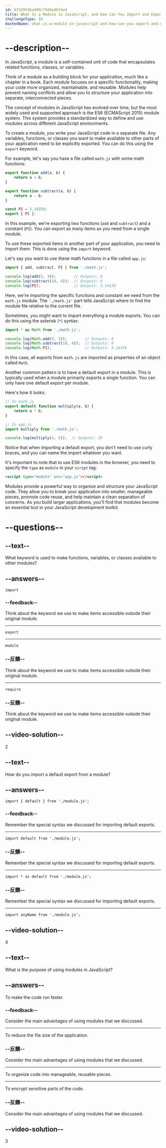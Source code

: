 ```yaml
---
id: 67329fd6ad99c75d4a4b74e4
title: What Is a Module in JavaScript, and How Can You Import and Export Modules in Your Program?
challengeType: 19
dashedName: what-is-a-module-in-javascript-and-how-can-you-import-and-export-modules-in-your-program
---
```


# --description--

In JavaScript, a module is a self-contained unit of code that encapsulates related functions, classes, or variables.

Think of a module as a building block for your application, much like a chapter in a book. Each module focuses on a specific functionality, making your code more organized, maintainable, and reusable. Modules help prevent naming conflicts and allow you to structure your application into separate, interconnected pieces.

The concept of modules in JavaScript has evolved over time, but the most widely used and supported approach is the ES6 (ECMAScript 2015) module system. This system provides a standardized way to define and use modules across different JavaScript environments.

To create a module, you write your JavaScript code in a separate file. Any variables, functions, or classes you want to make available to other parts of your application need to be explicitly exported. You can do this using the `export` keyword.

For example, let's say you have a file called `math.js` with some math functions:

```js
export function add(a, b) {
    return a + b;
}

export function subtract(a, b) {
    return a - b;
}

const PI = 3.14159;
export { PI };
```

In this example, we're exporting two functions (`add` and `subtract`) and a constant (`PI`). You can export as many items as you need from a single module.

To use these exported items in another part of your application, you need to import them. This is done using the `import` keyword.

Let's say you want to use these math functions in a file called `app.js`:

```js
import { add, subtract, PI } from './math.js';

console.log(add(5, 3));        // Outputs: 8
console.log(subtract(10, 4));  // Outputs: 6
console.log(PI);               // Outputs: 3.14159
```

Here, we're importing the specific functions and constant we need from the `math.js` module. The `'./math.js'` part tells JavaScript where to find the module file relative to the current file.

Sometimes, you might want to import everything a module exports. You can do this using the asterisk (`*`) syntax:

```js
import * as Math from './math.js';

console.log(Math.add(5, 3));        // Outputs: 8
console.log(Math.subtract(10, 4));  // Outputs: 6
console.log(Math.PI);               // Outputs: 3.14159
```

In this case, all exports from `math.js` are imported as properties of an object called `Math`.

Another common pattern is to have a default export in a module. This is typically used when a module primarily exports a single function. You can only have one default export per module.

Here's how it looks:

```js
// In math.js
export default function multiply(a, b) {
    return a * b;
}

// In app.js
import multiply from './math.js';

console.log(multiply(4, 5));  // Outputs: 20
```

Notice that when importing a default export, you don't need to use curly braces, and you can name the import whatever you want.

It's important to note that to use ES6 modules in the browser, you need to specify the `type` as `module` in your `script` tag:

```html
<script type="module" src="app.js"></script>
```

Modules provide a powerful way to organize and structure your JavaScript code. They allow you to break your application into smaller, manageable pieces, promote code reuse, and help maintain a clean separation of concerns. As you build larger applications, you'll find that modules become an essential tool in your JavaScript development toolkit.

# --questions--

## --text--

What keyword is used to make functions, variables, or classes available to other modules?

## --answers--

`import`

### --feedback--

Think about the keyword we use to make items accessible outside their original module.

---

`export`

---

`module`

### --反饋--

Think about the keyword we use to make items accessible outside their original module.

---

`require`

### --反饋--

Think about the keyword we use to make items accessible outside their original module.

## --video-solution--

2

## --text--

How do you import a default export from a module?

## --answers--

`import { default } from './module.js';`

### --feedback--

Remember the special syntax we discussed for importing default exports.

---

`import default from './module.js';`

### --反饋--

Remember the special syntax we discussed for importing default exports.

---

`import * as default from './module.js';`

### --反饋--

Remember the special syntax we discussed for importing default exports.

---

`import anyName from './module.js';`

## --video-solution--

4

## --text--

What is the purpose of using modules in JavaScript?

## --answers--

To make the code run faster.

### --feedback--

Consider the main advantages of using modules that we discussed.

---

To reduce the file size of the application.

### --反饋--

Consider the main advantages of using modules that we discussed.

---

To organize code into manageable, reusable pieces.

---

To encrypt sensitive parts of the code.

### --反饋--

Consider the main advantages of using modules that we discussed.

## --video-solution--

3
